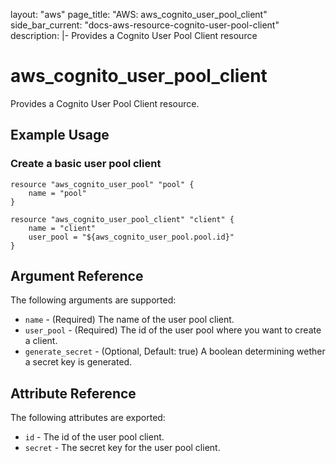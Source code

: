 layout: "aws"
page_title: "AWS: aws_cognito_user_pool_client"
side_bar_current: "docs-aws-resource-cognito-user-pool-client"
description: |-
  Provides a Cognito User Pool Client resource

# aws\_cognito\_user\_pool\_client

Provides a Cognito User Pool Client resource.

## Example Usage

### Create a basic user pool client

```hcl
resource "aws_cognito_user_pool" "pool" {
	name = "pool"
}

resource "aws_cognito_user_pool_client" "client" {
	name = "client"
	user_pool = "${aws_cognito_user_pool.pool.id}"
}
```

## Argument Reference

The following arguments are supported:

* `name` - (Required) The name of the user pool client.
* `user_pool` - (Required) The id of the user pool where you want to create a client.
* `generate_secret` - (Optional, Default: true) A boolean determining wether a secret key is generated.

## Attribute Reference

The following attributes are exported:

* `id` - The id of the user pool client.
* `secret` - The secret key for the user pool client.
